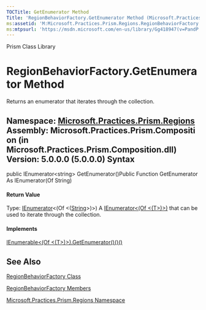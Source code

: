 ```yaml
---
TOCTitle: GetEnumerator Method
Title: 'RegionBehaviorFactory.GetEnumerator Method (Microsoft.Practices.Prism.Regions)'
ms:assetid: 'M:Microsoft.Practices.Prism.Regions.RegionBehaviorFactory.GetEnumerator'
ms:mtpsurl: 'https://msdn.microsoft.com/en-us/library/Gg418947(v=PandP.50)'
---
```


Prism Class Library

RegionBehaviorFactory.GetEnumerator Method
==============================================

Returns an enumerator that iterates through the collection.

**Namespace:** [Microsoft.Practices.Prism.Regions](https://msdn.microsoft.com/n:microsoft.practices.prism.regions)
**Assembly:** Microsoft.Practices.Prism.Composition (in Microsoft.Practices.Prism.Composition.dll) Version: 5.0.0.0 (5.0.0.0)
Syntax
------

<span id="syntaxToggle"></span>public IEnumerator&lt;string&gt; GetEnumerator()Public Function GetEnumerator As IEnumerator(Of String)
#### Return Value

Type: [IEnumerator](http://msdn2.microsoft.com/en-us/library/78dfe2yb)&lt;(Of &lt;([String](http://msdn2.microsoft.com/en-us/library/s1wwdcbf)&gt;)&gt;)
A [IEnumerator&lt;(Of &lt;(T&gt;)&gt;)](http://msdn2.microsoft.com/en-us/library/78dfe2yb) that can be used to iterate through the collection.
#### Implements

[IEnumerable&lt;(Of &lt;(T&gt;)&gt;).GetEnumerator()()()](http://msdn2.microsoft.com/en-us/library/s793z9y2)

See Also
--------

<span id="seeAlsoToggle"></span>
[RegionBehaviorFactory Class](https://msdn.microsoft.com/t:microsoft.practices.prism.regions.regionbehaviorfactory)

[RegionBehaviorFactory Members](https://msdn.microsoft.com/allmembers.t:microsoft.practices.prism.regions.regionbehaviorfactory)

[Microsoft.Practices.Prism.Regions Namespace](https://msdn.microsoft.com/n:microsoft.practices.prism.regions)
